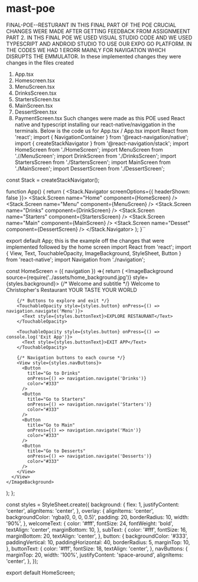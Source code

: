 # mast-poe
FINAL-POE--RESTURANT
IN THIS FINAL PART OF THE POE CRUCIAL CHANGES WERE MADE AFTER GETTING FEEDBACK FROM ASSIGNMEENT PART 2. IN THS FINAL POE
WE USED VISUAL STUDIO CODE AND WE USED TYPESCRIPT AND ANDROID STUDIO TO USE OUR EXPO GO PLATFORM. IN THE CODES WE HAD 1 ERORR MAINLY FOR
NAVIGATION WHICH DISRUPTS THE EMMULATOR. In these implemented changes they were changes in the files created
1) App.tsx
2) Homescreen.tsx
3) MenuScreen.tsx
4) DrinksScreen.tsx
5) StartersScreen.tsx
6) MainScreen.tsx
7) DessertSreen.tsx
8) PaymentScreen.tsx Such changes were made as this POE used React native and typescript installing our react-native/naviggation in the terminals.
Below is the code us for App.tsx
/ App.tsx
import React from 'react';
import { NavigationContainer } from '@react-navigation/native';
import { createStackNavigator } from '@react-navigation/stack';
import HomeScreen from './HomeScreen';
import MenuScreen from './/MenuScreen';
import DrinkScreen from './DrinksScreen';
import StartersScreen from './StartersScreen';
import MainScreen from './MainScreen';
import DessertScreen from './DessertScreen';

const Stack = createStackNavigator();

function App() {
  return (
    <NavigationContainer>
      <Stack.Navigator screenOptions={{ headerShown: false }}>
        <Stack.Screen name="Home" component={HomeScreen} />
        <Stack.Screen name="Menu" component={MenuScreen} />
        <Stack.Screen name="Drinks" component={DrinkScreen} />
        <Stack.Screen name="Starters" component={StartersScreen} />
        <Stack.Screen name="Main" component={MainScreen} />
        <Stack.Screen name="Desset" component={DessertScreen} />
      </Stack.Navigator>
    </NavigationContainer>
  );
}``

export default App;
this is the example off the changes that were implemented
followed by the home screen
import React from 'react';
import { View, Text, TouchableOpacity, ImageBackground, StyleSheet, Button } from 'react-native';
import Navigation from './navigation';

const HomeScreen = ({ navigation }) =>{
  return (
    <ImageBackground source={require('../assets/home_background.jpg')} style={styles.background}>
      <View style={styles.overlay}>
        {/* Welcome and subtitle */}
        <Text style={styles.welcomeText}>Welcome to Christopher's Restaurant</Text>
        <Text style={styles.subText}>YOUR TASTE YOUR WORLD</Text>

        {/* Buttons to explore and exit */}
        <TouchableOpacity style={styles.button} onPress={() => navigation.navigate('Menu')}>
          <Text style={styles.buttonText}>EXPLORE RESTAURANT</Text>
        </TouchableOpacity>

        <TouchableOpacity style={styles.button} onPress={() => console.log('Exit App')}>
          <Text style={styles.buttonText}>EXIT APP</Text>
        </TouchableOpacity>

        {/* Navigation buttons to each course */}
        <View style={styles.navButtons}>
          <Button
            title="Go to Drinks"
            onPress={() => navigation.navigate('Drinks')}
            color="#333"
          />
          <Button
            title="Go to Starters"
            onPress={() => navigation.navigate('Starters')}
            color="#333"
          />
          <Button
            title="Go to Main"
            onPress={() => navigation.navigate('Main')}
            color="#333"
          />
          <Button
            title="Go to Desserts"
            onPress={() => navigation.navigate('Desserts')}
            color="#333"
          />
        </View>
      </View>
    </ImageBackground>
  );
};

const styles = StyleSheet.create({
  background: {
    flex: 1,
    justifyContent: 'center',
    alignItems: 'center',
  },
  overlay: {
    alignItems: 'center',
    backgroundColor: 'rgba(0, 0, 0, 0.5)',
    padding: 20,
    borderRadius: 10,
    width: '90%',
  },
  welcomeText: {
    color: '#fff',
    fontSize: 24,
    fontWeight: 'bold',
    textAlign: 'center',
    marginBottom: 10,
  },
  subText: {
    color: '#fff',
    fontSize: 16,
    marginBottom: 20,
    textAlign: 'center',
  },
  button: {
    backgroundColor: '#333',
    paddingVertical: 10,
    paddingHorizontal: 40,
    borderRadius: 5,
    marginTop: 10,
  },
  buttonText: {
    color: '#fff',
    fontSize: 18,
    textAlign: 'center',
  },
  navButtons: {
    marginTop: 20,
    width: '100%',
    justifyContent: 'space-around',
    alignItems: 'center',
  },
});

export default HomeScreen;

